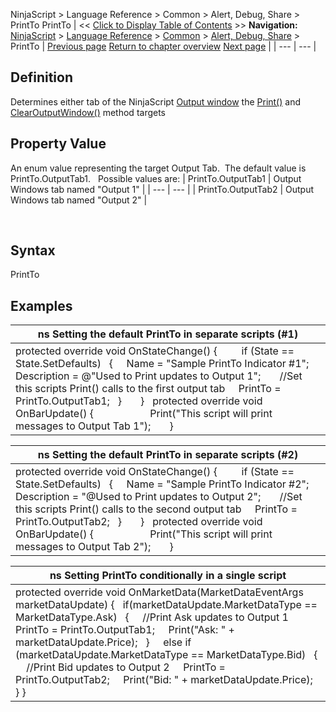 ﻿
NinjaScript > Language Reference > Common > Alert, Debug, Share > PrintTo
PrintTo
| << [Click to Display Table of Contents](printto.md) >> **Navigation:**     [NinjaScript](ninjascript-1.md) > [Language Reference](language_reference_wip-1.md) > [Common](common-1.md) > [Alert, Debug, Share](alert__debugging_and_sharing-1.md) > PrintTo | [Previous page](print-1.md) [Return to chapter overview](alert__debugging_and_sharing-1.md) [Next page](rearmalert-1.md) |
| --- | --- |
## Definition
Determines either tab of the NinjaScript [Output window](output-1.md) the [Print()](print-1.md) and [ClearOutputWindow()](clearoutputwindow-1.md) method targets
## 
## Property Value
An enum value representing the target Output Tab.  The default value is PrintTo.OutputTab1. 
 
Possible values are:
| PrintTo.OutputTab1 | Output Windows tab named "Output 1" |
| --- | --- |
| PrintTo.OutputTab2 | Output Windows tab named "Output 2" |

 
## Syntax
PrintTo
 
## Examples
| ns Setting the default PrintTo in separate scripts (#1) |
| --- |
| protected override void OnStateChange() {          if (State == State.SetDefaults)    {      Name = "Sample PrintTo Indicator #1";      Description = @"Used to Print updates to Output 1";        //Set this scripts Print() calls to the first output tab      PrintTo = PrintTo.OutputTab1;    }       }   protected override void OnBarUpdate()  {                      Print("This script will print messages to Output Tab 1");       } |

| ns Setting the default PrintTo in separate scripts (#2) |
| --- |
| protected override void OnStateChange() {          if (State == State.SetDefaults)    {      Name = "Sample PrintTo Indicator #2";      Description = "@Used to Print updates to Output 2";        //Set this scripts Print() calls to the second output tab      PrintTo = PrintTo.OutputTab2;    }       }   protected override void OnBarUpdate()  {                      Print("This script will print messages to Output Tab 2");       } |

| ns Setting PrintTo conditionally in a single script |
| --- |
| protected override void OnMarketData(MarketDataEventArgs marketDataUpdate) {    if(marketDataUpdate.MarketDataType == MarketDataType.Ask)    {      //Print Ask updates to Output 1      PrintTo = PrintTo.OutputTab1;      Print("Ask: " + marketDataUpdate.Price);    }        else if (marketDataUpdate.MarketDataType == MarketDataType.Bid)    {      //Print Bid updates to Output 2      PrintTo = PrintTo.OutputTab2;      Print("Bid: " + marketDataUpdate.Price);    } } |
